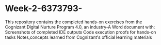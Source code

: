 # Week-2-6373793-
This repository contains the completed hands-on exercises from the Cognizant Digital Nurture Program 4.0, an industry-A Word document with: Screenshots of completed IDE outputs Code execution proofs for hands-on tasks Notes,concepts learned from Cognizant's official learning materials
